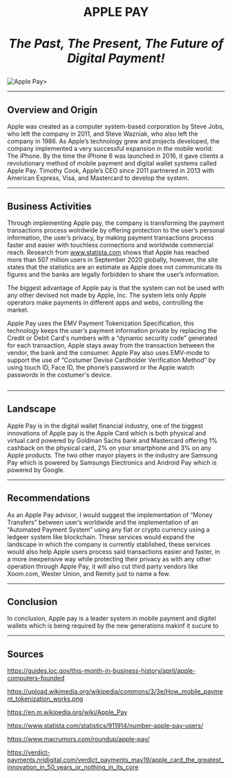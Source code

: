 # <p align="center"> **APPLE PAY**
  
# <p align="center"> *The Past, The Present, The Future of Digital Payment!*

![Apple Pay>](https://www.reuters.com/resizer/q2XiQG4hQEy7zDY8661RzZa5VbY=/1200x0/filters:quality(80)/cloudfront-us-east-2.images.arcpublishing.com/reuters/LU3DJC6JPRKQDNC2VXM6L3ZNO4.jpg)

---

## Overview and Origin
  
  Apple was created as a computer system-based corporation by Steve Jobs, who left the company in 2011, and Steve Wazniak, who also left the company in 1986. As Apple’s technology grew and projects developed, the company implemented a very successful expansion in the mobile world: The iPhone. By the time the iPhone 6 was launched in 2016, it gave clients a revolutionary method of mobile payment and digital wallet systems called Apple Pay. Timothy Cook, Apple’s CEO since 2011 partnered in 2013 with American Express, Visa, and Mastercard to develop the system.

---

## Business Activities
  
  Through implementing Apple pay, the company is transforming the payment transactions process wolrdwide by offering protection to the user’s personal information, the user’s privacy, by making payment transactions process faster and easier with touchless connections and worldwide commercial reach. Research from www.statista.com shows that Apple has reached more than 507 million users in September 2020 globally, however, the site states that the statistics are an estimate as Apple does not communicate its figures and the banks are legally forbidden to share the user’s information.
  
The biggest advantage of Apple pay is that the system can not be used with any other devised not made by Apple, Inc. The system lets only Apple operators make payments in different apps and webs, controlling the market.
  
Apple Pay uses the EMV Payment Tokenization Specification, this technology keeps the user’s payment information private by replacing the Credit or Debit Card's numbers with a “dynamic security code” generated for each transaction, Apple stays away from the transaction between the vendor, the bank and the consumer. Apple Pay also uses EMV-mode to support the use of “Costumer Devise Cardholder Verification Method” by using touch ID, Face ID, the phone’s password or the Apple watch passwords in the costumer's device.

![<Tokenization>](<https://upload.wikimedia.org/wikipedia/commons/3/3e/How_mobile_payment_tokenization_works.png>)

---

## Landscape
  
  Apple Pay is in the digital wallet financial industry, one of the biggest innovations of Apple pay is the Apple Card which is both physical and virtual card powered by Goldman Sachs bank and Mastercard offering 1% cashback on the physical card, 2% on your smartphone and 3% on any Apple products.
The two other mayor players in the industry are Samsung Pay which is powered by Samsungs Electronics and Android Pay which is powered by Google.
  
---

## Recommendations

  As an Apple Pay advisor, I would suggest the implementation of “Money Transfers” between user’s worldwide and the implementation of an “Automated Payment System” using any fiat or crypto currency using a ledgeer system like blockchain. These services would expand the landscape in which the company is currently stablished, these services would also help Apple users process said transactions easier and faster, in a more inexpensive way while protecting their privacy as with any other operation through Apple Pay, it will also cut third party vendors like Xoom.com, Wester Union, and Remity just to name a few.
  
---
## Conclusion
  
  In conclusion, Apple pay is a leader system in mobile payment and digitel wallets which is being required by the new generations makinf it sucure to 
  
---
  
## Sources
  
  https://guides.loc.gov/this-month-in-business-history/april/apple-computers-founded
  
  https://upload.wikimedia.org/wikipedia/commons/3/3e/How_mobile_payment_tokenization_works.png 
  
  https://en.m.wikipedia.org/wiki/Apple_Pay
  
  https://www.statista.com/statistics/911914/number-apple-pay-users/
  
  https://www.macrumors.com/roundup/apple-pay/
  
  https://verdict-payments.nridigital.com/verdict_payments_may19/apple_card_the_greatest_innovation_in_50_years_or_nothing_in_its_core
  
